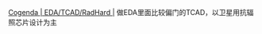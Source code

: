 [Cogenda | EDA/TCAD/RadHard |](https://link.zhihu.com/?target=http%3A//www.cogenda.com/) 做EDA里面比较偏门的TCAD，以卫星用抗辐照芯片设计为主


